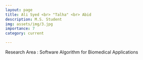 ```yaml
---
layout: page
title: Ali Syed <br> "Talha" <br> Abid
description: M.S. Student
img: assets/img/3.jpg
importance: 7
category: current

---
```


Research Area : Software Algorithm for Biomedical Applications
